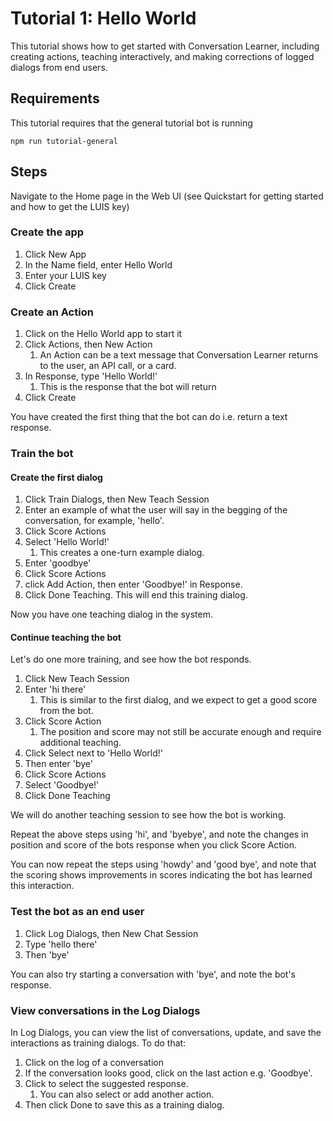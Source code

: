 # Tutorial 1: Hello World

This tutorial shows how to get started with Conversation Learner, including creating actions, teaching interactively, and making corrections of logged dialogs from end users.

## Requirements
This tutorial requires that the general tutorial bot is running

	npm run tutorial-general

## Steps

Navigate to the Home page in the Web UI (see Quickstart for getting started and how to get the LUIS key)

### Create the app

1. Click New App
2. In the Name field, enter Hello World
2. Enter your LUIS key
3. Click Create

### Create an Action

1. Click on the Hello World app to start it
2. Click Actions, then New Action
	1. An Action can be a text message that Conversation Learner returns to the user, an API call, or a card.
3. In Response, type 'Hello World!'
	1. This is the response that the bot will return
2. Click Create

You have created the first thing that the bot can do i.e. return a text response.

### Train the bot

#### Create the first dialog

1. Click Train Dialogs, then New Teach Session
2. Enter an example of what the user will say in the begging of the conversation, for example, 'hello'.
3. Click Score Actions
4. Select 'Hello World!'
	1. This creates a one-turn example dialog. 
2. Enter 'goodbye'
3. Click Score Actions
4. click Add Action, then enter 'Goodbye!' in Response.
5. Click Done Teaching. This will end this training dialog.

Now you have one teaching dialog in the system.

#### Continue teaching the bot
Let's do one more training, and see how the bot responds.

1. Click New Teach Session
2. Enter 'hi there'
	1. This is similar to the first dialog, and we expect to get a good score from the bot.
2. Click Score Action
	1. The position and score may not still be accurate enough and require additional teaching.
3. Click Select next to 'Hello World!'
4. Then enter 'bye'
5. Click Score Actions
6. Select 'Goodbye!'
7. Click Done Teaching

We will do another teaching session to see how the bot is working.

Repeat the above steps using 'hi', and 'byebye', and note the changes in position and score of the bots response when you click Score Action.

You can now repeat the steps using 'howdy' and 'good bye', and note that the scoring shows improvements in scores indicating the bot has learned this interaction.

### Test the bot as an end user

1. Click Log Dialogs, then New Chat Session
2. Type 'hello there'
3. Then 'bye'

You can also try starting a conversation with 'bye', and note the bot's response.

### View conversations in the Log Dialogs

In Log Dialogs, you can view the list of conversations, update, and save the interactions as training dialogs. To do that:

1. Click on the log of a conversation
2. If the conversation looks good, click on the last action e.g. 'Goodbye'.
3. Click to select the suggested response. 
	1. You can also select or add another action.
4. Then click Done to save this as a training dialog.

